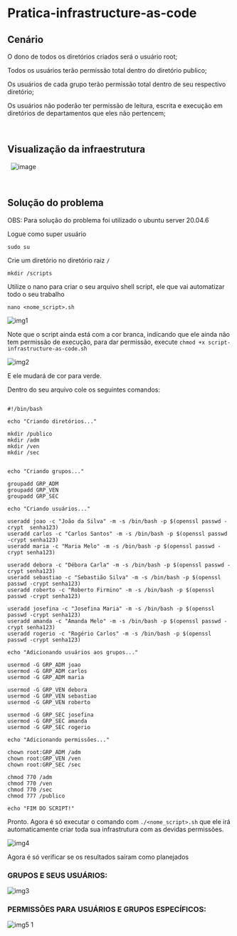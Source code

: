 # Pratica-infrastructure-as-code

## Cenário

O dono de todos os diretórios criados será o usuário root;

Todos os usuários terão permissão total dentro do diretório publico;

Os usuários de cada grupo terão permissão total dentro de seu respectivo diretório;

Os usuários não poderão ter permissão de leitura, escrita e execução em diretórios de departamentos que eles não pertencem;

&nbsp;
&nbsp;

## Visualização da infraestrutura
&nbsp;
![image](https://github.com/vnmoliveira/pratica-infrastructure-as-code/assets/76496863/a765d310-8150-4d37-8a57-252cf12ef9e4)

&nbsp;


## Solução do problema

OBS: Para solução do problema foi utilizado o ubuntu server 20.04.6

Logue como super usuário 


```sudo su```

Crie um diretório no diretório raiz ```/```

```mkdir /scripts```

Utilize o nano para criar o seu arquivo shell script, ele que vai automatizar todo o seu trabalho

```nano <nome_script>.sh```



![img1](https://github.com/vnmoliveira/pratica-infrastructure-as-code/assets/76496863/6aef21e9-055d-420d-97c3-fc8cbca3eba8)


Note que o script ainda está com a cor branca, indicando que ele ainda não tem permissão de execução, para dar permissão, execute ```chmod +x script-infrastructure-as-code.sh```


![img2](https://github.com/vnmoliveira/pratica-infrastructure-as-code/assets/76496863/f3749f2c-482c-4df6-b8c1-75dc462fe9a4)

E ele mudará de cor para verde.

Dentro do seu arquivo cole os seguintes comandos:

```

#!/bin/bash

echo "Criando diretórios..."

mkdir /publico
mkdir /adm
mkdir /ven
mkdir /sec


echo "Criando grupos..."

groupadd GRP_ADM
groupadd GRP_VEN
groupadd GRP_SEC

echo "Criando usuários..."

useradd joao -c "João da Silva" -m -s /bin/bash -p $(openssl passwd -crypt  senha123)
useradd carlos -c "Carlos Santos" -m -s /bin/bash -p $(openssl passwd -crypt senha123)
useradd maria -c "Maria Melo" -m -s /bin/bash -p $(openssl passwd -crypt senha123)

useradd debora -c "Débora Carla" -m -s /bin/bash -p $(openssl passwd -crypt senha123)
useradd sebastiao -c "Sebastião Silva" -m -s /bin/bash -p $(openssl passwd -crypt senha123)
useradd roberto -c "Roberto Firmino" -m -s /bin/bash -p $(openssl passwd -crypt senha123)

useradd josefina -c "Josefina Maria" -m -s /bin/bash -p $(openssl passwd -crypt senha123)
useradd amanda -c "Amanda Melo" -m -s /bin/bash -p $(openssl passwd -crypt senha123)
useradd rogerio -c "Rogério Carlos" -m -s /bin/bash -p $(openssl passwd -crypt senha123)

echo "Adicionando usuários aos grupos..."

usermod -G GRP_ADM joao
usermod -G GRP_ADM carlos
usermod -G GRP_ADM maria

usermod -G GRP_VEN debora
usermod -G GRP_VEN sebastiao
usermod -G GRP_VEN roberto

usermod -G GRP_SEC josefina
usermod -G GRP_SEC amanda
usermod -G GRP_SEC rogerio

echo "Adicionando permissões..."

chown root:GRP_ADM /adm
chown root:GRP_VEN /ven
chown root:GRP_SEC /sec

chmod 770 /adm
chmod 770 /ven
chmod 770 /sec
chmod 777 /publico

echo "FIM DO SCRIPT!"

```

Pronto. Agora é só executar o comando com ```./<nome_script>.sh``` que ele irá automaticamente criar toda sua infrastrutura com as devidas permissões.

![img4](https://github.com/vnmoliveira/pratica-infrastructure-as-code/assets/76496863/1cc110a4-b88d-4272-b225-37a81c6bc51b)

Agora é só verificar se os resultados saíram como planejados

### GRUPOS E SEUS USUÁRIOS:

![img3](https://github.com/vnmoliveira/pratica-infrastructure-as-code/assets/76496863/2eedbac3-bce1-4994-9ab9-efc0acba54b1)

### PERMISSÕES PARA USUÁRIOS E GRUPOS ESPECÍFICOS:

![img5 1](https://github.com/vnmoliveira/pratica-infrastructure-as-code/assets/76496863/9302d026-7dce-45b9-b46e-c6ca39be62d1)





